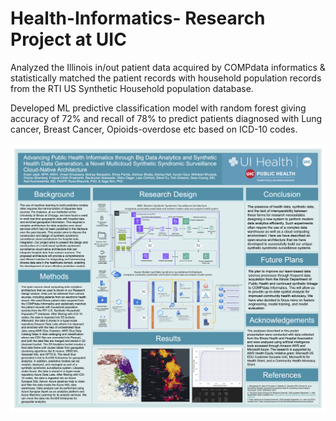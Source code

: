 # Health-Informatics- Research Project at UIC
Analyzed the Illinois in/out patient data acquired by COMPdata informatics & statistically matched the patient records with household population records from the RTI US Synthetic Household population database.

Developed ML predictive classification model with random forest giving accuracy of 72% and recall of 78% to predict patients diagnosed with Lung cancer, Breast Cancer, Opioids-overdose etc based on ICD-10 codes.

![Alt text describing the image](UIHealth_Research_Poster_MMLS_2023.png)